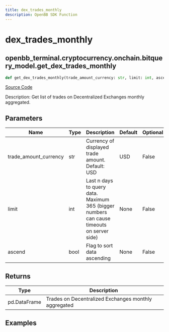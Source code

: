```yaml
---
title: dex_trades_monthly
description: OpenBB SDK Function
---
```


# dex_trades_monthly

## openbb_terminal.cryptocurrency.onchain.bitquery_model.get_dex_trades_monthly

```python title='openbb_terminal/cryptocurrency/onchain/bitquery_model.py'
def get_dex_trades_monthly(trade_amount_currency: str, limit: int, ascend: bool) -> DataFrame
```
[Source Code](https://github.com/OpenBB-finance/OpenBBTerminal/tree/main/openbb_terminal/cryptocurrency/onchain/bitquery_model.py#L333)

Description: Get list of trades on Decentralized Exchanges monthly aggregated.

## Parameters

| Name | Type | Description | Default | Optional |
| ---- | ---- | ----------- | ------- | -------- |
| trade_amount_currency | str | Currency of displayed trade amount. Default: USD | USD | False |
| limit | int | Last n days to query data. Maximum 365 (bigger numbers can cause timeouts<br/>on server side) | None | False |
| ascend | bool | Flag to sort data ascending | None | False |

## Returns

| Type | Description |
| ---- | ----------- |
| pd.DataFrame | Trades on Decentralized Exchanges monthly aggregated |

## Examples

